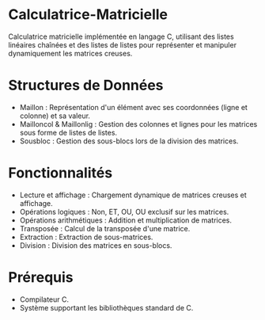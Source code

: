 # Calculatrice-Matricielle
Calculatrice matricielle implémentée en langage C, utilisant des listes linéaires chaînées et des listes de listes pour représenter et manipuler dynamiquement les matrices creuses.

# Structures de Données
- Maillon : Représentation d'un élément avec ses coordonnées (ligne et colonne) et sa valeur.
- Mailloncol & Maillonlig : Gestion des colonnes et lignes pour les matrices sous forme de listes de listes.
- Sousbloc : Gestion des sous-blocs lors de la division des matrices.

# Fonctionnalités
- Lecture et affichage : Chargement dynamique de matrices creuses et affichage.
- Opérations logiques : Non, ET, OU, OU exclusif sur les matrices.
- Opérations arithmétiques : Addition et multiplication de matrices.
- Transposée : Calcul de la transposée d'une matrice.
- Extraction : Extraction de sous-matrices.
- Division : Division des matrices en sous-blocs.

# Prérequis
- Compilateur C.
- Système supportant les bibliothèques standard de C.

